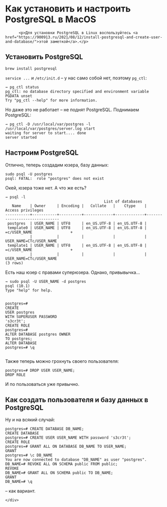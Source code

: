 # Как установить и настроить PostgreSQL в MacOS

<div itemprop="description" class="post_text">
      
          <p>Для установки PostgreSQL в Linux воспользуйтесь <a href="https://900913.ru/2021/08/12/install-postgresql-and-create-user-and-database/">этой заметкой</a>.</p>
<h2>Установить PostgreSQL</h2>
<pre><code class="hljs language-undefined">brew install postgresql
</code></pre>
<p><code>service ...</code> и <code>/etc/init.d</code> – у нас само собой нет, поэтому <code>pg_ctl</code>:</p>
<pre><code class="hljs language-php">→ pg_ctl status
pg_ctl: no database <span class="hljs-built_in">directory</span> specified <span class="hljs-keyword">and</span> environment variable PGDATA <span class="hljs-keyword">unset</span>
<span class="hljs-keyword">Try</span> <span class="hljs-string">"pg_ctl --help"</span> <span class="hljs-keyword">for</span> more information.
</code></pre>
<p>Но даже это не работает –&nbsp;не поднят PostgreSQL. Поднимаем PostgreSQL:</p>
<pre><code class="hljs language-bash">→ pg_ctl -D /usr/<span class="hljs-built_in">local</span>/var/postgres -l /usr/<span class="hljs-built_in">local</span>/var/postgres/server.log start
waiting <span class="hljs-keyword">for</span> server to start.... <span class="hljs-keyword">done</span>
server started
</code></pre>
<h2>Настроим PostgreSQL</h2>
<p>Отлично, теперь создадим юзера, базу данных:</p>
<pre><code class="hljs language-vbnet">sudo psql -U postgres
<span class="hljs-symbol">psql:</span> FATAL:  role <span class="hljs-string">"postgres"</span> does <span class="hljs-built_in">not</span> exist
</code></pre>
<p>Окей, юзера тоже нет. А что же есть?</p>
<pre><code class="hljs language-sql">→ psql <span class="hljs-operator">-</span>l
                                            List <span class="hljs-keyword">of</span> databases
   Name    <span class="hljs-operator">|</span> Owner     <span class="hljs-operator">|</span> Encoding <span class="hljs-operator">|</span>   <span class="hljs-keyword">Collate</span>   <span class="hljs-operator">|</span>    Ctype    <span class="hljs-operator">|</span>     Access privileges          
<span class="hljs-comment">-----------+-----------+----------+-------------+-------------+-------------------------------</span>
 postgres  <span class="hljs-operator">|</span> USER_NAME <span class="hljs-operator">|</span> UTF8     <span class="hljs-operator">|</span> en_US.UTF<span class="hljs-number">-8</span> <span class="hljs-operator">|</span> en_US.UTF<span class="hljs-number">-8</span> <span class="hljs-operator">|</span> 
 template0 <span class="hljs-operator">|</span> USER_NAME <span class="hljs-operator">|</span> UTF8     <span class="hljs-operator">|</span> en_US.UTF<span class="hljs-number">-8</span> <span class="hljs-operator">|</span> en_US.UTF<span class="hljs-number">-8</span> <span class="hljs-operator">|</span> <span class="hljs-operator">=</span>c<span class="hljs-operator">/</span>USER_NAME                 <span class="hljs-operator">+</span>
           <span class="hljs-operator">|</span>           <span class="hljs-operator">|</span>          <span class="hljs-operator">|</span>             <span class="hljs-operator">|</span>             <span class="hljs-operator">|</span> USER_NAME<span class="hljs-operator">=</span>CTc<span class="hljs-operator">/</span>USER_NAME
 template1 <span class="hljs-operator">|</span> USER_NAME <span class="hljs-operator">|</span> UTF8     <span class="hljs-operator">|</span> en_US.UTF<span class="hljs-number">-8</span> <span class="hljs-operator">|</span> en_US.UTF<span class="hljs-number">-8</span> <span class="hljs-operator">|</span> <span class="hljs-operator">=</span>c<span class="hljs-operator">/</span>USER_NAME                 <span class="hljs-operator">+</span>
           <span class="hljs-operator">|</span>           <span class="hljs-operator">|</span>          <span class="hljs-operator">|</span>             <span class="hljs-operator">|</span>             <span class="hljs-operator">|</span> USER_NAME<span class="hljs-operator">=</span>CTc<span class="hljs-operator">/</span>USER_NAME
(<span class="hljs-number">3</span> <span class="hljs-keyword">rows</span>)
</code></pre>
<p>Есть наш юзер с правами суперюзера. Однако, привывычка...</p>
<pre><code class="hljs language-sql">→ sudo psql <span class="hljs-operator">-</span>U USER_NAME <span class="hljs-operator">-</span>d postgres
psql (<span class="hljs-number">10.1</span>)
Type "help" <span class="hljs-keyword">for</span> help.

postgres<span class="hljs-operator">=</span># <span class="hljs-keyword">CREATE</span> <span class="hljs-keyword">USER</span> postgres <span class="hljs-keyword">WITH</span> SUPERUSER PASSWORD <span class="hljs-string">'s3cr3t'</span>;
<span class="hljs-keyword">CREATE</span> ROLE
postgres<span class="hljs-operator">=</span># <span class="hljs-keyword">ALTER</span> DATABASE postgres OWNER <span class="hljs-keyword">TO</span> postgres;
<span class="hljs-keyword">ALTER</span> DATABASE
postgres<span class="hljs-operator">=</span># \q
</code></pre>
<p>Также теперь можно грохнуть своего пользователя:</p>
<pre><code class="hljs language-sql">postgres<span class="hljs-operator">=</span># <span class="hljs-keyword">DROP</span> <span class="hljs-keyword">USER</span> USER_NAME;
<span class="hljs-keyword">DROP</span> ROLE
</code></pre>
<p>И по пользоваться уже привычно.</p>
<h2>Как создать пользователя и базу данных в PostgreSQL</h2>
<p>Ну и на всякий случай:</p>
<pre><code class="hljs language-sql">postgres<span class="hljs-operator">=</span># <span class="hljs-keyword">CREATE</span> DATABASE DB_NAME;
<span class="hljs-keyword">CREATE</span> DATABASE
postgres<span class="hljs-operator">=</span># <span class="hljs-keyword">CREATE</span> <span class="hljs-keyword">USER</span> USER_NAME <span class="hljs-keyword">WITH</span> password <span class="hljs-string">'s3cr3t'</span>;
<span class="hljs-keyword">CREATE</span> ROLE
postgres<span class="hljs-operator">=</span># <span class="hljs-keyword">GRANT</span> <span class="hljs-keyword">ALL</span> <span class="hljs-keyword">ON</span> DATABASE DB_NAME <span class="hljs-keyword">TO</span> USER_NAME;
<span class="hljs-keyword">GRANT</span>
postgres<span class="hljs-operator">=</span># \c DB_NAME
You <span class="hljs-keyword">are</span> now connected <span class="hljs-keyword">to</span> database "DB_NAME" <span class="hljs-keyword">as</span> <span class="hljs-keyword">user</span> "postgres".
DB_NAME<span class="hljs-operator">=</span># <span class="hljs-keyword">REVOKE</span> <span class="hljs-keyword">ALL</span> <span class="hljs-keyword">ON</span> SCHEMA public <span class="hljs-keyword">FROM</span> public;
<span class="hljs-keyword">REVOKE</span>
DB_NAME<span class="hljs-operator">=</span># <span class="hljs-keyword">GRANT</span> <span class="hljs-keyword">ALL</span> <span class="hljs-keyword">ON</span> SCHEMA public <span class="hljs-keyword">TO</span> DB_NAME;
<span class="hljs-keyword">GRANT</span>
DB_NAME<span class="hljs-operator">=</span># \q
</code></pre>
<p>– как вариант.</p>
        
    </div>
